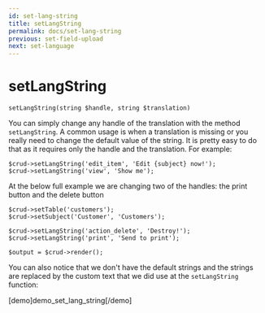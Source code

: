 ```yaml
---
id: set-lang-string
title: setLangString
permalink: docs/set-lang-string
previous: set-field-upload
next: set-language
---
```


# setLangString

<pre><code class="language-php">setLangString(string $handle, string $translation)</code></pre>
You can simply change any handle of the translation with the method <code>setLangString</code>. A common usage is when a translation is missing or you really need to change the default value of the string. It is pretty easy to do that as it requires only the handle and the translation. For example:

<pre><code class="language-php">$crud->setLangString('edit_item', 'Edit {subject} now!');
$crud->setLangString('view', 'Show me');
</code></pre>

At the below full example we are changing two of the handles: the print button and the delete button
<pre><code class="language-php">$crud->setTable('customers');
$crud->setSubject('Customer', 'Customers');

$crud->setLangString('action_delete', 'Destroy!');
$crud->setLangString('print', 'Send to print');

$output = $crud->render();</code></pre>

You can also notice that we don't have the default strings and the strings are replaced by the custom text that we did use at the <code>setLangString</code> function:

[demo]demo_set_lang_string[/demo]